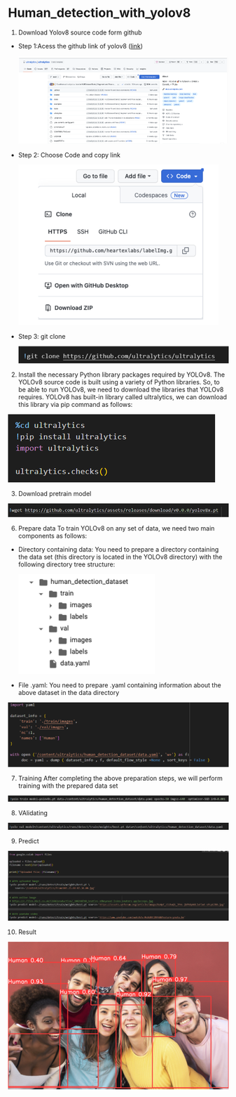 # Human_detection_with_yolov8

1. Download Yolov8 source code form github
- Step 1:Acess the github link of yolov8 ([link](https://github.com/ultralytics/ultralytics))
  
  ![Image 1](Image/Image%201.png)

- Step 2: Choose Code and copy link
  
  ![Image 2](Image/Image%202.png)

- Step 3: git clone 
  
  ![Image 3](Image/Image%203.png)

2. Install the necessary Python library packages required by YOLOv8. The YOLOv8 source code is built using a variety of Python libraries. So, to be able to run YOLOv8, we need to download the libraries that YOLOv8 requires. YOLOv8 has built-in library called ultralytics, we can download this library via pip command as follows:

![Image 4](Image/Image%204.png)

3. Download pretrain model

![Image 5](Image/Image%205.png)

6. Prepare data
To train YOLOv8 on any set of data, we need two main components as follows:
- Directory containing data: You need to prepare a directory containing the data set (this directory is located in the YOLOv8 directory) with the following directory tree structure:
  
  ![Image 6](Image/Image%206.png)
- File .yaml: You need to prepare .yaml containing information about the above dataset in the data directory

![Image 7](Image/Image%207.png)

7. Training 
After completing the above preparation steps, we will perform training with the prepared data set

![Image 8](Image/Image%208.png)

8. VAlidating

![Image 9](Image/Image%209.png)

9. Predict 

![Image 10](Image/Image%2010.png)

10.  Result 

![Image 11](Image/Image%2011.jfif)